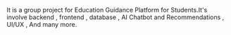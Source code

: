 It is a group project for Education Guidance Platform for Students.It's involve backend , frontend , database , AI Chatbot and Recommendations , UI/UX , And many more.